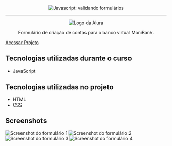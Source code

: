 <p align="center"> <img src="https://imgur.com/mIBmcEL.png" alt="Javascript: validando formulários"> </p>

<hr>


<p align="center"> <img src="https://github.com/MonicaHillman/aluraplay-requisicoes/blob/main/img/logo.png" alt="Logo da Alura"> </p>
<p align="center">Formulário de criação de contas para o banco virtual MoniBank.</p>

[Acessar Projeto](https://monibank-formulario-de-cadastro.vercel.app/pages/abrir-conta-form.html)

## Tecnologias utilizadas durante o curso
* JavaScript

## Tecnologias utilizadas no projeto
* HTML
* CSS

## Screenshots
![Screenshot do formulário 1](https://www.imagemhost.com.br/images/2023/01/30/img1.png)
![Screenshot do formulário 2](https://www.imagemhost.com.br/images/2023/01/30/img2.png)
![Screenshot do formulário 3](https://www.imagemhost.com.br/images/2023/01/30/img3.png)
![Screenshot do formulário 4](https://www.imagemhost.com.br/images/2023/01/30/img4.png)
